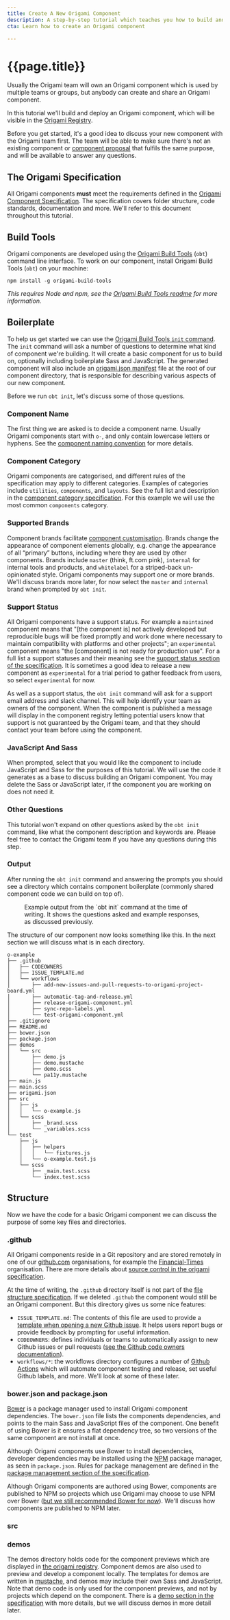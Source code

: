 ```yaml
---
title: Create A New Origami Component
description: A step-by-step tutorial which teaches you how to build and deploy a new Origami component.
cta: Learn how to create an Origami component

---
```


# {{page.title}}

Usually the Origami team will own an Origami component which is used by multiple teams or groups, but anybody can create and share an Origami component.

In this tutorial we'll build and deploy an Origami component, which will be visible in the [Origami Registry](https://registry.origami.ft.com/components).

Before you get started, it's a good idea to discuss your new component with the Origami team first. The team will be able to make sure there's not an existing component or [component proposal](https://github.com/Financial-Times/origami#propose-a-new-component) that fulfils the same purpose, and will be available to answer any questions.

## The Origami Specification

All Origami components **must** meet the requirements defined in the [Origami Component Specification](https://origami.ft.com/spec/v1/components/). The specification covers folder structure, code standards, documentation and more. We'll refer to this document throughout this tutorial.

## Build Tools

Origami components are developed using the [Origami Build Tools](https://github.com/Financial-Times/origami-build-tools) (`obt`) command line interface. To work on our component, install Origami Build Tools (`obt`) on your machine:

```
npm install -g origami-build-tools
```

_This requires Node and npm, see the [Origami Build Tools readme](https://github.com/Financial-Times/origami-build-tools#installation) for more information._

## Boilerplate

To help us get started we can use the [Origami Build Tools `init` command](https://github.com/Financial-Times/origami-build-tools#init). The `init` command will ask a number of questions to determine what kind of component we're building. It will create a basic component for us to build on, optionally including boilerplate Sass and JavaScript. The generated component will also include an [origami.json manifest](https://origami.ft.com/spec/v1/manifest/) file at the root of our component directory, that is responsible for describing various aspects of our new component.

Before we run `obt init`, let's discuss some of those questions.

### Component Name

The first thing we are asked is to decide a component name. Usually Origami components start with `o-`, and only contain lowercase letters or hyphens. See the [component naming convention](https://origami.ft.com/spec/v1/components/#naming-conventions) for more details.

### Component Category

Origami components are categorised, and different rules of the specification may apply to different categories. Examples of categories include `utilities`, `components`, and `layouts`. See the full list and description in the [component category specification](https://origami.ft.com/spec/v1/manifest/#origamicategory). For this example we will use the most common `components` category.

### Supported Brands

Component brands facilitate [component customisation](https://origami.ft.com/spec/v1/sass/#customisation). Brands change the appearance of component elements globally, e.g. change the appearance of all “primary” buttons, including where they are used by other components. Brands include `master` (think, ft.com pink), `internal` for internal tools and products, and `whitelabel` for a striped-back un-opinionated style. Origami components may support one or more brands. We'll discuss brands more later, for now select the `master` and `internal` brand when prompted by `obt init`.

### Support Status

All Origami components have a support status. For example a `maintained` component means that "[the component is] not actively developed but reproducible bugs will be fixed promptly and work done where necessary to maintain compatibility with platforms and other projects"; an `experimental` component means "the [component] is not ready for production use". For a full list a support statuses and their meaning see the [support status section of the specification](https://origami.ft.com/spec/v1/manifest/#supportstatus). It is sometimes a good idea to release a new component as `experimental` for a trial period to gather feedback from users, so select `experimental` for now.

As well as a support status, the `obt init` command will ask for a support email address and slack channel. This will help identify your team as owners of the component. When the component is published a message will display in the component registry letting potential users know that support is not guaranteed by the Origami team, and that they should contact your team before using the component.

### JavaScript And Sass

When prompted, select that you would like the component to include JavaScript and Sass for the purposes of this tutorial. We will use the code it generates as a base to discuss building an Origami component. You may delete the Sass or JavaScript later, if the component you are working on does not need it.

### Other Questions

This tutorial won't expand on other questions asked by the `obt init` command, like what the component description and keywords are. Please feel free to contact the Origami team if you have any questions during this step.

### Output

After running the `obt init` command and answering the prompts you should see a directory which contains component boilerplate (commonly shared component code we can build on top of).

<figure>
	<img alt="" src="/assets/images/tutorial-new-component/example-init-output.png" />
	<figcaption class="o-typography-caption">
        Example output from the `obt init` command at the time of writing. It shows the questions asked and example responses, as discussed previously.
	</figcaption>
</figure>

The structure of our component now looks something like this. In the next section we will discuss what is in each directory.

```
o-example
├── .github
│   ├── CODEOWNERS
│   ├── ISSUE_TEMPLATE.md
│   └── workflows
│       ├── add-new-issues-and-pull-requests-to-origami-project-board.yml
│       ├── automatic-tag-and-release.yml
│       ├── release-origami-component.yml
│       ├── sync-repo-labels.yml
│       └── test-origami-component.yml
├── .gitignore
├── README.md
├── bower.json
├── package.json
├── demos
│   └── src
│       ├── demo.js
│       ├── demo.mustache
│       ├── demo.scss
│       └── pa11y.mustache
├── main.js
├── main.scss
├── origami.json
├── src
│   ├── js
│   │   └── o-example.js
│   └── scss
│       ├── _brand.scss
│       └── _variables.scss
└── test
    ├── js
    │   ├── helpers
    │   │   └── fixtures.js
    │   └── o-example.test.js
    └── scss
        ├── _main.test.scss
        └── index.test.scss
```

## Structure

Now we have the code for a basic Origami component we can discuss the purpose of some key files and directories.

### .github

All Origami components reside in a Git repository and are stored remotely in one of our [github.com](https://github.com/) organisations, for example the [Financial-Times](https://github.com/Financial-Times/) organisation. There are more details about [source control in the origami specification](https://origami.ft.com/spec/v1/components/#source-control).

At the time of writing, the `.github` directory itself is not part of the [file structure specification](https://origami.ft.com/spec/v1/components/#files-and-folder-structure). If we deleted `.github` the component would still be an Origami component. But this directory gives us some nice features:
- `ISSUE_TEMPLATE.md`: The contents of this file are used to provide a [template when opening a new Github issue](https://help.github.com/en/github/building-a-strong-community/about-issue-and-pull-request-templates). It helps users report bugs or provide feedback by prompting for useful information.
- `CODEOWNERS`: defines individuals or teams to automatically assign to new Github issues or pull requests ([see the Github code owners documentation](https://help.github.com/en/github/creating-cloning-and-archiving-repositories/about-code-owners)).
- `workflows/*`: the workflows directory configures a number of [Github Actions](https://github.com/features/actions) which will automate component testing and release, set useful Github labels, and more. We'll look at some of these later.

### bower.json and package.json

[Bower](https://bower.io/) is a package manager used to install Origami component dependencies. The `bower.json` file lists the components dependencies, and points to the main Sass and JavaScript files of the component. One benefit of using Bower is it ensures a flat dependency tree, so two versions of the same component are not install at once.

Although Origami components use Bower to install dependencies, developer dependencies may be installed using the [NPM](https://www.npmjs.com/) package manager, as seen in `package.json`. Rules for package management are defined in the [package management section of the specification](https://origami.ft.com/spec/v1/components/#package-management).

Although Origami components are authored using Bower, components are published to NPM so projects which use Origami may choose to use NPM over Bower ([but we still recommended Bower for now](https://origami.ft.com/docs/tutorials/npm/)). We'll discuss how components are published to NPM later.

### src



### demos

The demos directory holds code for the component previews which are displayed in [the origami registry](https://registry.origami.ft.com/). Component demos are also used to preview and develop a component locally. The templates for demos are written in [mustache](https://mustache.github.io/), and demos may include their own Sass and JavaScript. Note that demo code is only used for the component previews, and not by projects which depend on the component. There is a [demo section in the specification](https://origami.ft.com/spec/v1/components/#demos) with more details, but we will discuss demos in more detail later.
